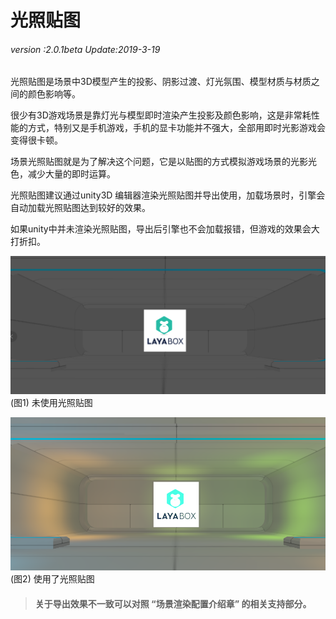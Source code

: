 # 光照贴图

###### *version :2.0.1beta   Update:2019-3-19*

光照贴图是场景中3D模型产生的投影、阴影过渡、灯光氛围、模型材质与材质之间的颜色影响等。

很少有3D游戏场景是靠灯光与模型即时渲染产生投影及颜色影响，这是非常耗性能的方式，特别又是手机游戏，手机的显卡功能并不强大，全部用即时光影游戏会变得很卡顿。

场景光照贴图就是为了解决这个问题，它是以贴图的方式模拟游戏场景的光影光色，减少大量的即时运算。

光照贴图建议通过unity3D 编辑器渲染光照贴图并导出使用，加载场景时，引擎会自动加载光照贴图达到较好的效果。

如果unity中并未渲染光照贴图，导出后引擎也不会加载报错，但游戏的效果会大打折扣。

![](img/1.png)<br>(图1) 未使用光照贴图

![](img/2.png)<br>(图2) 使用了光照贴图

> #### 关于导出效果不一致可以对照 “场景渲染配置介绍章” 的相关支持部分。
